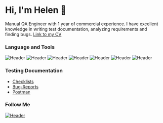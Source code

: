 # Hi, I'm Helen 👋
Manual QA Engineer with 1 year of commercial experience. I have excellent knowledge in writing test documentation, analyzing requirements and finding bugs.
[Link to my CV](https://drive.google.com/file/d/1c-dhiC0TSNySpzZd2rJew5g3p4NG-dn9/view?usp=sharing)


### Language and Tools
![Header](https://img.shields.io/badge/Jira-090909?style=for-the-badge&logo=jira&logoColor=136be1)
![Header](https://img.shields.io/badge/Github-090909?style=for-the-badge&logo=github&logoColor=8cc4d7)
![Header](https://img.shields.io/badge/MySQL-090909?style=for-the-badge&logo=mysql&logoColor=00618a)
![Header](https://img.shields.io/badge/AndroidStudio-090909?style=for-the-badge&logo=androidstudio&logoColor=3ad07d)
![Header](https://img.shields.io/badge/Unity-090909?style=for-the-badge&logo=Unity&logoColor=8cc4d7)
![Header](https://img.shields.io/badge/TestRail-090909?style=for-the-badge&logo=&logoColor=71b556)
![Header](https://img.shields.io/badge/Python-090909?style=for-the-badge&logo=Python&logoColor=8cc4d7)

### Testing Documentation

- [Checklists](https://github.com/Elena110392/Checklists)
- [Bug-Reports](https://github.com/Elena110392/-bug-reports)
- [Postman](https://github.com/Elena110392/Postman)

### Follow Me
[![Header](https://img.shields.io/badge/Linkedin-090909?style=for-the-badge&logo=linkedin&logoColor=0073b1)](https://www.linkedin.com/in/elena-ustsimenko-788a611a7/)
